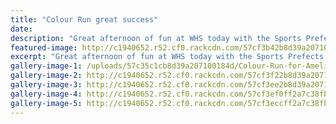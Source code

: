 ```yaml
---
title: "Colour Run great success"
date: 
description: "Great afternoon of fun at WHS today with the Sports Prefects Colour Run with all donations going to 9 year old Wanganui girl Amelia Bennett who has cancer."
featured-image: http://c1940652.r52.cf0.rackcdn.com/57cf3b42b8d39a2071001b64/good-group-shot-with-check-and-family.jpg
excerpt: "Great afternoon of fun at WHS today with the Sports Prefects Colour Run with all donations going to 9 year old Wanganui girl Amelia Bennett who has cancer."
gallery-image-1: /uploads/57c35c1cb8d39a207100184d/Colour-Run-for-Amelia-Bennett.JPG
gallery-image-2: http://c1940652.r52.cf0.rackcdn.com/57cf3f22b8d39a2071001b84/mixing-the-colours.jpg
gallery-image-3: http://c1940652.r52.cf0.rackcdn.com/57cf3ee2b8d39a2071001b82/sausage-sizzle.jpg
gallery-image-4: http://c1940652.r52.cf0.rackcdn.com/57cf3ef0ff2a7c38fb001b8b/buying-food.jpg
gallery-image-5: http://c1940652.r52.cf0.rackcdn.com/57cf3eccff2a7c38fb001b89/start-of-run.jpg
---
```

